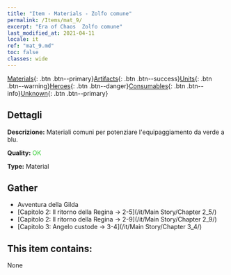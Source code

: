 ```yaml
---
title: "Item - Materials - Zolfo comune"
permalink: /Items/mat_9/
excerpt: "Era of Chaos  Zolfo comune"
last_modified_at: 2021-04-11
locale: it
ref: "mat_9.md"
toc: false
classes: wide
---
```

 [Materials](/it/Items/){: .btn .btn--primary}[Artifacts](/it/Items/Artifacts/){: .btn .btn--success}[Units](/it/Items/Units/){: .btn .btn--warning}[Heroes](/it/Items/Heroes/){: .btn .btn--danger}[Consumables](/it/Items/Consumables/){: .btn .btn--info}[Unknown](/it/Items/Unknown/){: .btn .btn--primary}

## Dettagli
 **Descrizione:** Materiali comuni per potenziare l'equipaggiamento da verde a blu.

 **Quality:** <span style="color: #32CD32">OK</span>

 **Type:** Material

## Gather

*    Avventura della Gilda 
*    [Capitolo 2: Il ritorno della Regina -> 2-5](/it/Main Story/Chapter 2_5/) 
*    [Capitolo 2: Il ritorno della Regina -> 2-9](/it/Main Story/Chapter 2_9/) 
*    [Capitolo 3: Angelo custode -> 3-4](/it/Main Story/Chapter 3_4/) 

## This item contains:

  None

